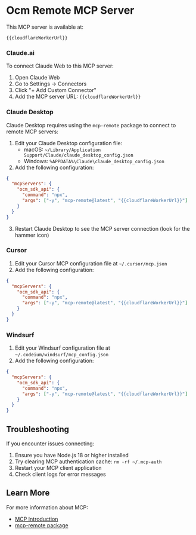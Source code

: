 # Ocm Remote MCP Server

This MCP server is available at:

```
{{cloudflareWorkerUrl}}
```

### Claude.ai

To connect Claude Web to this MCP server:

1. Open Claude Web
2. Go to Settings -> Connectors
3. Click "+ Add Custom Connector"
4. Add the MCP server URL: `{{cloudflareWorkerUrl}}`

### Claude Desktop

Claude Desktop requires using the `mcp-remote` package to connect to remote MCP servers:

1. Edit your Claude Desktop configuration file:
   - macOS: `~/Library/Application Support/Claude/claude_desktop_config.json`
   - Windows: `%APPDATA%\Claude\claude_desktop_config.json`
2. Add the following configuration:

```json
{
  "mcpServers": {
    "ocm_sdk_api": {
      "command": "npx",
      "args": ["-y", "mcp-remote@latest", "{{cloudflareWorkerUrl}}"]
    }
  }
}
```

3. Restart Claude Desktop to see the MCP server connection (look for the hammer icon)

### Cursor

1. Edit your Cursor MCP configuration file at `~/.cursor/mcp.json`
2. Add the following configuration:

```json
{
  "mcpServers": {
    "ocm_sdk_api": {
      "command": "npx",
      "args": ["-y", "mcp-remote@latest", "{{cloudflareWorkerUrl}}"]
    }
  }
}
```

### Windsurf

1. Edit your Windsurf configuration file at `~/.codeium/windsurf/mcp_config.json`
2. Add the following configuration:

```json
{
  "mcpServers": {
    "ocm_sdk_api": {
      "command": "npx",
      "args": ["-y", "mcp-remote@latest", "{{cloudflareWorkerUrl}}"]
    }
  }
}
```

## Troubleshooting

If you encounter issues connecting:

1. Ensure you have Node.js 18 or higher installed
2. Try clearing MCP authentication cache: `rm -rf ~/.mcp-auth`
3. Restart your MCP client application
4. Check client logs for error messages

## Learn More

For more information about MCP:

- [MCP Introduction](https://modelcontextprotocol.io/introduction)
- [mcp-remote package](https://www.npmjs.com/package/mcp-remote)
